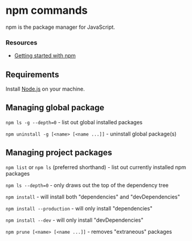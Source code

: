 npm commands
====

npm is the package manager for JavaScript.

### Resources

* [Getting started with npm](https://docs.npmjs.com/getting-started/)

Requirements
----

Install [Node.js](https://nodejs.org/en/download/package-manager/) on your machine.

Managing global package
----

`npm ls -g --depth=0` - list out global installed packages

`npm uninstall -g [<name> [<name ...]]` - uninstall global package(s)

Managing project packages
----

`npm list` or `npm ls` (preferred shorthand) - list out currently installed npm packages

`npm ls --depth=0` - only draws out the top of the dependency tree

`npm install` -  will install both "dependencies" and "devDependencies"

`npm install --production` -  will only install "dependencies"

`npm install --dev` - will only install "devDependencies"

`npm prune [<name> [<name ...]]` - removes "extraneous" packages
